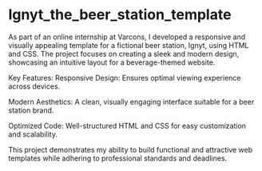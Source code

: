 # Ignyt_the_beer_station_template
As part of an online internship at Varcons, I developed a responsive and visually appealing template for a fictional beer station, Ignyt, using HTML and CSS. The project focuses on creating a sleek and modern design, showcasing an intuitive layout for a beverage-themed website.

Key Features: Responsive Design: Ensures optimal viewing experience across devices.

Modern Aesthetics: A clean, visually engaging interface suitable for a beer station brand.

Optimized Code: Well-structured HTML and CSS for easy customization and scalability.

This project demonstrates my ability to build functional and attractive web templates while adhering to professional standards and deadlines.
